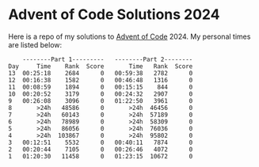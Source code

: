 # Advent of Code Solutions 2024
Here is a repo of my solutions to [Advent of Code](https://adventofcode.com) 2024. My personal times are listed below:

```
    --------Part 1---------   --------Part 2--------
Day     Time    Rank  Score       Time   Rank  Score
13  00:25:18    2684      0   00:59:38   2782      0
12  00:16:38    1582      0   00:46:48   1316      0
11  00:08:59    1894      0   00:15:15    844      0
10  00:20:52    3179      0   00:24:32   2907      0
9   00:26:08    3096      0   01:22:50   3961      0
8       >24h   48586      0       >24h  46456      0
7       >24h   60143      0       >24h  57189      0
6       >24h   78989      0       >24h  58309      0
5       >24h   86056      0       >24h  76036      0
4       >24h  103867      0       >24h  95802      0
3   00:12:51    5532      0   00:40:11   7874      0
2   00:20:44    7105      0   00:26:46   4072      0
1   01:20:30   11458      0   01:23:15  10672      0
```
